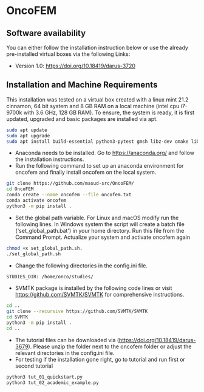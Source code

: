 # OncoFEM

## Software availability

You can either follow the installation instruction below or use the already pre-installed virtual boxes via the following Links:

- Version 1.0:  https://doi.org/10.18419/darus-3720

## Installation and Machine Requirements

This installation was tested on a virtual box created with a linux mint 21.2 cinnamon, 64 bit system and 8 GB RAM on a local machine (intel cpu i7-9700k with 3.6 GHz, 128 GB RAM). To ensure, the system is ready, it is first updated, upgraded and basic packages are installed via apt.
````bash
sudo apt update
sudo apt upgrade
sudo apt install build-essential python3-pytest gmsh libz-dev cmake libeigen3-dev libgmp-dev libmpfr-dev libboost-dev python3-pip git
````
- Anaconda needs to be installed. Go to https://anaconda.org/ and follow the installation instructions.
- Run the following command to set up an anaconda environment for oncofem and finally install oncofem on the local system.
````bash
git clone https://github.com/masud-src/OncoFEM/
cd OncoFEM
conda create --name oncofem --file oncofem.txt
conda activate oncofem
python3 -m pip install .
````
- Set the global path variable. For Linux and macOS modify run the following lines. In Windows system the script will create a batch file ('set_global_path.bat') in your home directory. Run this file from the Command Prompt. Actualize your system and activate oncofem again
````bash
chmod +x set_global_path.sh.
./set_global_path.sh
````
- Change the following directories in the config.ini file.
````bash
STUDIES_DIR: /home/onco/studies/
````
- SVMTK package is installed by the following code lines or visit https://github.com/SVMTK/SVMTK for comprehensive instructions.
````bash
cd ..
git clone --recursive https://github.com/SVMTK/SVMTK
cd SVMTK
python3 -m pip install .
cd ..
````
- The tutorial files can be downloaded via
(https://doi.org/10.18419/darus-3679). Please unzip the folder next to the oncofem folder or adjust the relevant
directories in the config.ini file.
- For testing if the installation gone right, go to tutorial and run first or second tutorial
````bash
python3 tut_01_quickstart.py
python3 tut_02_academic_example.py
````
